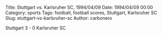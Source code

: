 Title: Stuttgart vs. Karlsruher SC, 1994/04/09
Date: 1994/04/09 00:00
Category: sports
Tags: football, football scores, Stuttgart, Karlsruher SC
Slug: stuttgart-vs-karlsruher-sc
Author: carbonero


Stuttgart 3 - 0 Karlsruher SC
